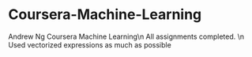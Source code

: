# Coursera-Machine-Learning
Andrew Ng Coursera Machine Learning\n
All assignments completed. \n
Used vectorized expressions as much as possible
